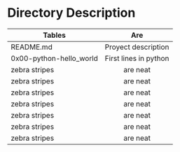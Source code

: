


#	Directory	Description
| Tables        | Are           |
| ------------- |:-------------:|
| README.md     | Proyect description|
| 0x00-python-hello_world      | First lines in python |
| zebra stripes | are neat      |
| zebra stripes | are neat      |
| zebra stripes | are neat      |
| zebra stripes | are neat      |
| zebra stripes | are neat      |
| zebra stripes | are neat      |
| zebra stripes | are neat      |



